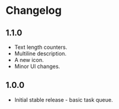 # Changelog
## 1.1.0
- Text length counters.
- Multiline description.
- A new icon.
- Minor UI changes.

## 1.0.0
- Initial stable release - basic task queue.
